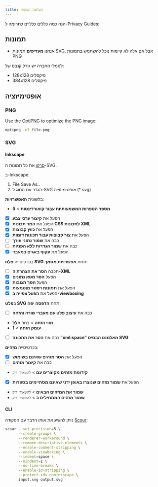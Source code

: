 ```yaml
---
title: העלאת תמונות
---
```


הנה כמה כללים כלליים לתרומה ל-Privacy Guides:

## תמונות

- אנחנו **מעדיפים** תמונות SVG, אבל אם אלה לא קיימות נוכל להשתמש בתמונות PNG

לסמלי החברה יש גודל קנבס של:

- 128x128 פיקסלים
- 384x128 פיקסלים

## אופטימיזציה

### PNG

Use the [OptiPNG](https://sourceforge.net/projects/optipng) to optimize the PNG image:

```bash
optipng -o7 file.png
```

### SVG

#### Inkscape

[סרקו](https://github.com/scour-project/scour) את כל תמונות ה-SVG.

ב-Inkscape:

1. File Save As..
2. הגדר את הסוג ל-SVG אופטימיזציה (*.svg)

בלשונית **האפשרויות**:

- **מספר הספרות המשמעותיות עבור קואורדינטות** > **5**
- [x] הפעל את **קיצור ערכי צבע**
- [x] הפעל את **המר תכונות CSS לתכונות XML**
- [x] הפעל את **כווץ קבוצות**
- [x] הפעל את **צור קבוצות עבור תכונות דומות**
- [ ] כבה את **שמור נתוני עורך**
- [ ] כבה את **שמור הגדרות ללא הפניות**
- [x] הפעל את **עקוף באגים במעבד**

בכרטיסייה **פלט SVG** תחת **אפשרויות מסמך**:

- [ ] תכבה **הסר את הצהרת ה-XML**
- [x] הפעל **הסר מטא נתונים**
- [x] הפעל **הסר תגובות**
- [x] הפעל את **תמונות רסטר מוטמעות**
- [x] הפעל את **הפעל צפייה ב-viewboxing**

ב**פלט SVG** תחת **הדפסה יפה**:

- [ ] כבה את **עיצוב פלט עם מעברי שורה והזחה**
- **תווי הזחה** > בחר **חלל**
- **עומק הזחה** > **1**
- [ ] כבה את **הסר את התכונה "xml:space" מאלמנט הבסיס SVG**

בכרטיסייה **מזהים**:

- [x] הפעל את **הסר מזהים שאינם בשימוש**
- [ ] כבה את **קיצור מזהים**
- **קידומת מזהים מקוצרים עם** > `להשאיר ריק`
- [x] הפעל את **שמור מזהים שנוצרו באופן ידני שאינם מסתיימים בספרות**
- **שמור את המזהים הבאים** > `להשאיר ריק`
- **שמור מזהים המתחילים ב** > `להשאיר ריק`

#### CLI

ניתן להשיג את אותו הדבר עם הפקודה [Scour](https://github.com/scour-project/scour):

```bash
scour --set-precision=5 \
      --create-groups \
      --renderer-workaround \
      --remove-descriptive-elements \
      --enable-comment-stripping \
      --enable-viewboxing \
      --indent=space \
      --nindent=1 \
      --no-line-breaks \
      --enable-id-stripping \
      --protect-ids-noninkscape \
      input.svg output.svg
```

